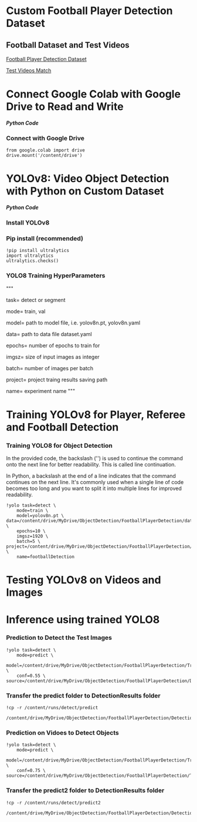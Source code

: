 # Custom Football Player Detection Dataset

## Football Dataset and Test Videos
[Football Player Detection Dataset](https://drive.google.com/drive/folders/1ltpD_EkmHnhU6i4KqR_Jypv9zpidQMLn?usp=sharing)

[Test Videos Match](https://drive.google.com/drive/folders/1SNUDDHVCw9xNunSelTQ0y1w93fFaEoHa?usp=sharing)

# Connect Google Colab with Google Drive to Read and Write

***Python Code***
### Connect with Google Drive
```
from google.colab import drive
drive.mount('/content/drive')
```

# YOLOv8: Video Object Detection with Python on Custom Dataset

***Python Code***

### Install YOLOv8

### Pip install (recommended)
```
!pip install ultralytics
import ultralytics
ultralytics.checks()    
```

### YOLO8 Training HyperParameters

"""
 
task= detect or segment
 
mode= train, val
 
model= path to model file, i.e. yolov8n.pt, yolov8n.yaml
 
data= path to data file dataset.yaml
 
epochs= number of epochs to train for
 
imgsz= size of input images as integer
 
batch= number of images per batch
 
project= project traing results saving path
 
name= experiment name
"""

# Training YOLOv8 for Player, Referee and Football Detection

### Training YOLO8 for Object Detection

In the provided code, the backslash ('\') is used to continue the command onto the next line for better readability. This is called line continuation.

In Python, a backslash at the end of a line indicates that the command continues on the next line. It's commonly used when a single line of code becomes too long and you want to split it into multiple lines for improved readability.
```
!yolo task=detect \
    mode=train \    
    model=yolov8n.pt \   
data=/content/drive/MyDrive/ObjectDetection/FootballPlayerDetection/dataset.yaml \
    epochs=10 \    
    imgsz=1920 \    
    batch=5 \    
project=/content/drive/MyDrive/ObjectDetection/FootballPlayerDetection/TrainingResults \
    name=footballDetection
```

# Testing YOLOv8 on Videos and Images

# Inference using trained YOLO8

### Prediction to Detect the Test Images
```
!yolo task=detect \
    mode=predict \
    model=/content/drive/MyDrive/ObjectDetection/FootballPlayerDetection/TrainingResults/footballDetection3/weights/best.pt \
    conf=0.55 \
source=/content/drive/MyDrive/ObjectDetection/FootballPlayerDetection/Dataset/test/images
```

### Transfer the predict folder to DetectionResults folder
```
!cp -r /content/runs/detect/predict

/content/drive/MyDrive/ObjectDetection/FootballPlayerDetection/DetectionResults/
```

### Prediction on Vidoes to Detect Objects
```
!yolo task=detect \
    mode=predict \
    model=/content/drive/MyDrive/ObjectDetection/FootballPlayerDetection/TrainingResults/footballDetection3/weights/best.pt \
    conf=0.75 \
source=/content/drive/MyDrive/ObjectDetection/FootballPlayerDetection/TestVideos
```

### Transfer the predict2 folder to DetectionResults folder
```
!cp -r /content/runs/detect/predict2

/content/drive/MyDrive/ObjectDetection/FootballPlayerDetection/DetectionResults/
```
